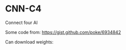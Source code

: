 # CNN-C4
Connect four AI


Some code from: https://gist.github.com/poke/6934842

Can download weights: 
